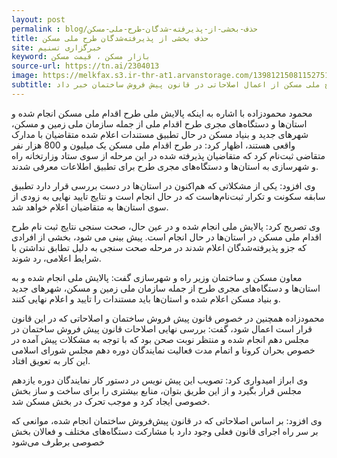 ```yaml
---
layout: post
permalink : blog/حذف-بخشی-از-پذیرفته-شدگان-طرح-ملی-مسکن
title: حذف بخشی از پذیرفته‌شدگان طرح ملی مسکن
site: خبرگزاری تسنیم
keyword: بازار مسکن ، قیمت مسکن
source-url: https://tn.ai/2304013
image: https://melkfax.s3.ir-thr-at1.arvanstorage.com/1398121508115275119849234.jpg
subtitle: معاون وزیر راه و شهرسازی با اشاره به حذف بخشی از پذیرفته‌شدگان طرح ملی مسکن از اعمال اصلاحاتی در قانون پیش فروش ساختمان خبر داد.
---
```

محمود محمودزاده  با اشاره به اینکه پالایش ملی طرح اقدام ملی مسکن انجام شده و استان‌ها و دستگاه‌های مجری طرح اقدام ملی از جمله سازمان ملی زمین و مسکن، شهرهای جدید و بنیاد مسکن در حال تطبیق مستندات اعلام شده متقاضیان با مدارک واقعی هستند، اظهار کرد: در طرح اقدام ملی مسکن یک میلیون و 800 هزار نفر متقاضی ثبت‌نام کرد که متقاضیان پذیرفته شده در این مرحله از سوی ستاد وزارتخانه راه و شهرسازی به استان‌ها و دستگاه‌های مجری طرح برای تطبیق اطلاعات معرفی شدند.

وی افزود: یکی از مشکلاتی که هم‌اکنون در استان‌ها در دست بررسی قرار دارد تطبیق سابقه سکونت و تکرار ثبت‌نام‌هاست که در حال انجام است و نتایج تایید نهایی به زودی از سوی استان‌ها به متقاضیان اعلام خواهد شد.

وی تصریح کرد: پالایش ملی انجام شده و در عین حال، صحت سنجی نتایج ثبت نام طرح اقدام ملی مسکن در استان‌ها در حال انجام است. پیش بینی می شود، بخشی از افرادی که جزو پذیرفته‌شدگان اعلام شدند در مرحله صحت سنجی به دلیل تطابق نداشتن با شرایط اعلامی، رد شوند.

معاون مسکن و ساختمان وزیر راه و شهرسازی گفت: پالایش ملی انجام شده و به استان‌ها و دستگاه‌های مجری طرح از جمله سازمان ملی زمین و مسکن، شهرهای جدید و بنیاد مسکن اعلام شده و استان‌ها باید مستندات را تایید و اعلام نهایی کنند.

محمودزاده همچنین در خصوص قانون پیش فروش ساختمان و اصلاحاتی که در این قانون قرار است اعمال شود، گفت: بررسی نهایی اصلاحات قانون پیش فروش ساختمان در مجلس دهم انجام شده و منتظر نوبت صحن بود که با توجه به مشکلات پیش آمده در خصوص بحران کرونا و اتمام مدت فعالیت نمایندگان دوره دهم مجلس شورای اسلامی این کار به تعویق افتاد.

وی ابراز امیدواری کرد: تصویب این پیش نویس در دستور کار نمایندگان دوره یازدهم مجلس قرار بگیرد و از این طریق بتوان، منابع بیشتری را برای ساخت و ساز بخش خصوصی ایجاد کرد و موجب تحرک در بخش مسکن شد.

وی افزود: بر اساس اصلاحاتی که در قانون پیش‌فروش ساختمان انجام شده، موانعی که بر سر راه اجرای قانون فعلی وجود دارد با مشارکت دستگاه‌های مختلف و فعالان بخش خصوصی برطرف می‌شود